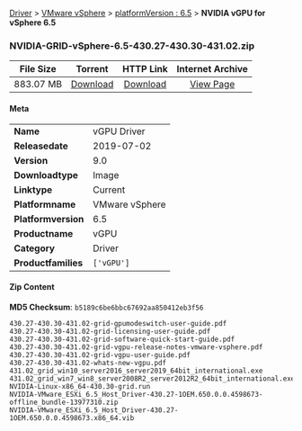 
[Driver](/README.md)  >  [VMware vSphere](/index/Driver/VMware_vSphere.md)  >  [platformVersion : 6.5](/index/Driver/VMware_vSphere/6.5.md)  >  **NVIDIA vGPU for vSphere 6.5**


### NVIDIA-GRID-vSphere-6.5-430.27-430.30-431.02.zip

| **File Size** | **Torrent**  | **HTTP Link** | **Internet Archive** |
|:-------------:|:------------:|:-------------:|:--------------------:|
| 883.07 MB |  [Download](https://archive.org/download/nvgpu_NVIDIA-GRID-vSphere-6.5-430.27-430.30-431.02.zip_aahu10wa/nvgpu_NVIDIA-GRID-vSphere-6.5-430.27-430.30-431.02.zip_aahu10wa_archive.torrent)       | [Download](https://archive.org/compress/nvgpu_NVIDIA-GRID-vSphere-6.5-430.27-430.30-431.02.zip_aahu10wa) | [View Page](https://archive.org/details/nvgpu_NVIDIA-GRID-vSphere-6.5-430.27-430.30-431.02.zip_aahu10wa)       |

#### Meta

<table>
<tr><td><strong>Name</strong></td><td>vGPU Driver</td></tr>
<tr><td><strong>Releasedate</strong></td><td>2019-07-02</td></tr>
<tr><td><strong>Version</strong></td><td>9.0</td></tr>
<tr><td><strong>Downloadtype</strong></td><td>Image</td></tr>
<tr><td><strong>Linktype</strong></td><td>Current</td></tr>
<tr><td><strong>Platformname</strong></td><td>VMware vSphere</td></tr>
<tr><td><strong>Platformversion</strong></td><td>6.5</td></tr>
<tr><td><strong>Productname</strong></td><td>vGPU</td></tr>
<tr><td><strong>Category</strong></td><td>Driver</td></tr>
<tr><td><strong>Productfamilies</strong></td><td><code>['vGPU']</code></td></tr>
</table>

#### Zip Content

**MD5 Checksum**: `b5189c6be6bbc67692aa850412eb3f56`

```text
430.27-430.30-431.02-grid-gpumodeswitch-user-guide.pdf
430.27-430.30-431.02-grid-licensing-user-guide.pdf
430.27-430.30-431.02-grid-software-quick-start-guide.pdf
430.27-430.30-431.02-grid-vgpu-release-notes-vmware-vsphere.pdf
430.27-430.30-431.02-grid-vgpu-user-guide.pdf
430.27-430.30-431.02-whats-new-vgpu.pdf
431.02_grid_win10_server2016_server2019_64bit_international.exe
431.02_grid_win7_win8_server2008R2_server2012R2_64bit_international.exe
NVIDIA-Linux-x86_64-430.30-grid.run
NVIDIA-VMware_ESXi_6.5_Host_Driver-430.27-1OEM.650.0.0.4598673-offline_bundle-13977310.zip
NVIDIA-VMware_ESXi_6.5_Host_Driver-430.27-1OEM.650.0.0.4598673.x86_64.vib
```